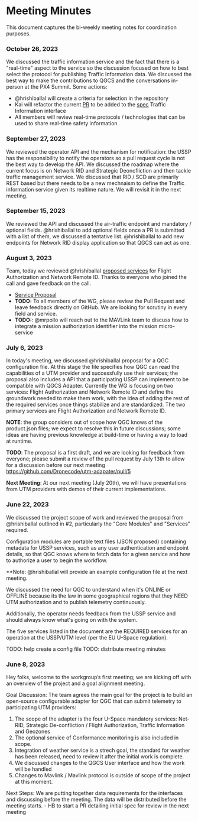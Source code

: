 # Meeting Minutes
This document captures the bi-weekly meeting notes for coordination purposes.

### October 26, 2023
We discussed the traffic information service and the fact that there is a "real-time" aspect to the service so the discussion focused on how to best select the protocol for publishing Traffic Information data. We discussed the best way to make the contributions to QGCS and the conversations in-person at the PX4 Summit. Some actions: 
- @hrishiballal will create a criteria for selection in the repository
- Kai will refactor the current [PR](https://github.com/Dronecode/utm-adapter/pull/13/files) to be added to the [spec](https://github.com/Dronecode/utm-adapter/tree/main/spec) Traffic Information interface
- All members will review real-time protocols / technologies that can be used to share real-time safety information 


### September 27, 2023
We reviewed the operator API and the mechanism for notification: the USSP has the responsibility to notify the operators so a pull request cycle is not the best way to develop the API. We discussed the roadmap where the current focus is on Network RID and Strategic Deoncfliction and then tackle traffic management service. We discussed that RID / SCD are primarily REST based but there needs to be a new mechnaism to define the Traffic information service given its realtime nature. We will revisit it in the next meeting.

### September 15, 2023
We reviewed the API and discussed the air-traffic endpoint and mandatory / optional fields. @hrishiballal to add optional fields once a PR is submitted with a list of them, we discussed a tentative list. 
@hrishiballal to add new endpoints for Network RID display application so that QGCS can act as one. 

### August 3, 2023
Team, today we reviewed @hrishiballal [proposed services](https://github.com/Dronecode/utm-adapater/pull/7) for Flight Authorization and Network Remote ID. Thanks to everyone who joined the call and gave feedback on the call.

* [Service Proposal](https://github.com/Dronecode/utm-adapater/pull/7)
* **TODO:** To all members of the WG, please review the Pull Request and leave feedback directly on GitHub. We are looking for scrutiny in every field and service.
* **TODO:**: @mrpollo will reach out to the MAVLink team to discuss how to integrate a mission authorization identifier into the mission micro-service 

### July 6, 2023
In today's meeting, we discussed @hrishiballal proposal for a QGC configuration file. At this stage the file specifies how QGC can read the capabilities of a UTM provider and successfully use their services; the proposal also includes a API that a participating USSP can implement to be compatible with QGCS Adapter. Currently the WG is focusing on two services: Flight Authorization and Network Remote ID and define the groundwork needed to make them work, with the idea of adding the rest of the required services once things stabilize and are standardized. The two primary services are Flight Authorization and Network Remote ID.

**NOTE**: the group considers out of scope how QGC knows of the product.json files; we expect to resolve this in future discussions; some ideas are having previous knowledge at build-time or having a way to load at runtime.

**TODO**: The proposal is a first draft, and we are looking for feedback from everyone; please submit a review of the pull request by July 13th to allow for a discussion before our next meeting https://github.com/Dronecode/utm-adapater/pull/5

**Next Meeting**: At our next meeting (July 20th), we will have presentations from UTM providers with demos of their current implementations.

### June 22, 2023
We discussed the project scope of work and reviewed the proposal from @hrishiballal outlined in #2, particularly the "Core Modules" and "Services" required.

Configuration modules are portable text files (JSON proposed) containing metadata for USSP services, such as any user authentication and endpoint details, so that QGC knows where to fetch data for a given service and how to authorize a user to begin the workflow.

**Note: @hrishiballal will provide an example configuration file at the next meeting.

We discussed the need for QGC to understand when it's ONLINE or OFFLINE because its the law in some geographical regions that they NEED UTM authorization and to publish telemetry continuously.

Additionally, the operator needs feedback from the USSP service and should always know what's going on with the system.

The five services listed in the document are the REQUIRED services for an operation at the USSP/UTM level (per the EU U-Space regulation).

TODO: help create a config file
TODO: distribute meeting minutes 

### June 8, 2023
Hey folks, welcome to the workgroup’s first meeting; we are kicking off with an overview of the project and a goal alignment meeting.

Goal Discussion: The team agrees the main goal for the project is to build an open-source configurable adapter for QGC that can submit telemetry to participating UTM providers:

1. The scope of the adapter is the four U-Space mandatory services: Net-RID, Strategic De-confliction / Flight Authorization, Traffic Information and Geozones
2. The optional service of Conformance monitoring is also included in scope.
3. Integration of weather service is a strech goal, the standard for weather has been released, need to review it after the initial work is complete.
4. We discussed changes to the QGCS User interface and how the work will be handled
5. Changes to Mavlink / Mavlink protocol is outside of scope of the project at this moment. 

Next Steps: We are putting together data requirements for the interfaces and discussing before the meeting. The data will be distributed before the meeting starts.
    - HB to start a PR detailing initial spec for review in the next meeting
